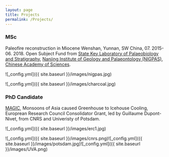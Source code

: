 ```yaml
---
layout: page
title: Projects
permalink: /Projects/
---
```



### MSc

Paleofire reconstruction in Miocene Wenshan, Yunnan, SW China, 07. 2015-06. 2018. Open Subject Fund from <a href="http://english.nigpas.cas.cn/rh/rd/sklps/" target="_blank">State Key Laboratory of Palaeobiology and Stratigraphy</a>, <a href="http://english.nigpas.cas.cn" target="_blank">Nanjing Institute of Geology and Palaeontology (NIGPAS)</a>, <a href="http://english.cas.cn" target="_blank">Chinese Academy of Sciences</a>.

![_config.yml]({{ site.baseurl }}/images/nigpas.jpg)

![_config.yml]({{ site.baseurl }}/images/charcoal.jpg)


### PhD Candidate

<a href="https://cordis.europa.eu/project/rcn/197271_en.html" target="_blank">MAGIC</a>, Monsoons of Asia caused Greenhouse to Icehouse Cooling, Europrean Research Council Consolidator Grant, led by Guillaume Dupont-Nivet, from CNRS and Univeristy of Potsdam.

![_config.yml]({{ site.baseurl }}/images/erc1.jpg)

![_config.yml]({{ site.baseurl }}/images/cnrs.png)![_config.yml]({{ site.baseurl }}/images/potsdam.jpg)![_config.yml]({{ site.baseurl }}/images/UVA.png)
